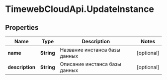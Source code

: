 # TimewebCloudApi.UpdateInstance

## Properties

Name | Type | Description | Notes
------------ | ------------- | ------------- | -------------
**name** | **String** | Название инстанса базы данных | [optional] 
**description** | **String** | Описание инстанса базы данных | [optional] 


